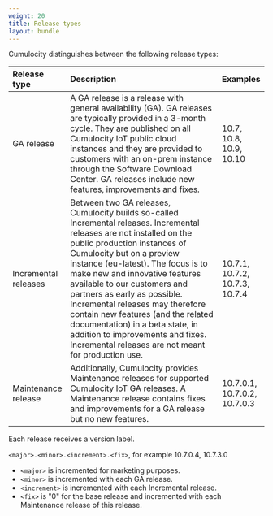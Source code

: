 ```yaml
---
weight: 20
title: Release types
layout: bundle
---
```


Cumulocity distinguishes between the following release types:

<table>
<colgroup>
       <col style="width: 15%;">
       <col style="width: 70%;">
       <col style="width: 15%;">
    </colgroup>
    <thead>
<tr>
<th style="text-align:left">Release type</th>
<th style="text-align:left">Description</th>
<th style="text-align:left">Examples</th>
</tr>
</thead>
<tbody>
<tr>
<td style="text-align:left">GA release</td>
<td style="text-align:left">A GA release is a release with general availability (GA). GA releases are typically provided in a 3-month cycle. They are published on all Cumulocity IoT public cloud instances and they are provided to customers with an on-prem instance through the Software Download Center. GA releases include new features, improvements and fixes.</td>
<td style="text-align:left">10.7, 10.8, 10.9, 10.10</td>
</tr>
<tr>
<td style="text-align:left">Incremental releases</td>
<td style="text-align:left">Between two GA releases, Cumulocity builds so-called Incremental releases. Incremental releases are not installed on the public production instances of Cumulocity but on a preview instance (eu-latest). The focus is to make new and innovative features available to our customers and partners as early as possible. Incremental releases may therefore contain new features (and the related documentation) in a beta state, in addition to improvements and fixes. Incremental releases are not meant for production use.  </td>
<td style="text-align:left">10.7.1, 10.7.2, 10.7.3, 10.7.4</td>
</tr>
<tr>
<td style="text-align:left">Maintenance release</td>
<td style="text-align:left">Additionally, Cumulocity provides Maintenance releases for supported Cumulocity IoT GA releases. A Maintenance release contains fixes and improvements for a GA release but no new features.</td>
<td style="text-align:left">10.7.0.1, 10.7.0.2, 10.7.0.3</td>
</tr>
</tbody>
</table>

Each release receives a version label.

 `<major>.<minor>.<increment>.<fix>`, for example 10.7.0.4, 10.7.3.0

*  `<major>` is incremented for marketing purposes.
*  `<minor>` is incremented with each GA release.
*  `<increment>` is incremented with each Incremental release.
*  `<fix>` is "0" for the base release and incremented with each Maintenance release of this release.
